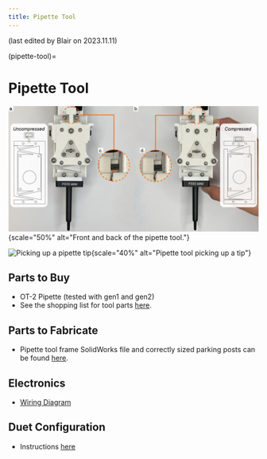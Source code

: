 ```yaml
---
title: Pipette Tool
---
```


(last edited by Blair on 2023.11.11)

(pipette-tool)=
# Pipette Tool

![Front & back of the pipette tool](_static/pipette-flexure.jpg){scale="50%" alt="Front and back of the pipette tool."}

![Picking up a pipette tip](_static/pickup.gif){scale="40%" alt="Pipette tool picking up a tip"}

## Parts to Buy

- OT-2 Pipette (tested with gen1 and gen2)
- See the shopping list for tool parts [here](https://docs.google.com/spreadsheets/d/1Bp4ZdpHsX01EHIsc5mqbzi92CpQlax4KNS-QtPmUZUM/edit#gid=1582949094).

## Parts to Fabricate

- Pipette tool frame SolidWorks file and correctly sized parking posts can be found [here](https://github.com/machineagency/science_jubilee/tree/main/tool_library/OT2_pipette/fabrication_files).

## Electronics

- [Wiring Diagram](https://github.com/machineagency/science_jubilee/blob/main/tool_library/OT2_pipette/assembly_docs/OT_Wiring_Diagram_V1.pdf)

## Duet Configuration

- Instructions [here](https://github.com/machineagency/science_jubilee/blob/main/tool_library/OT2_pipette/duet_configs/OT2_Pipette_Configuration.md)
